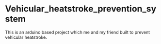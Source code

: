 # Vehicular_heatstroke_prevention_system
This is an arduino based project which me and my friend built to prevent vehicular heatstroke. 
